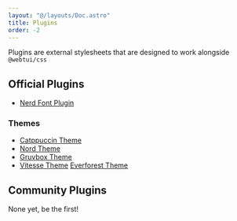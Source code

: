 ```yaml
---
layout: "@/layouts/Doc.astro"
title: Plugins
order: -2
---
```


Plugins are external stylesheets that are designed to work alongside `@webtui/css`

## Official Plugins

- [Nerd Font Plugin](/plugins/plugin-nf)

### Themes

- [Catppuccin Theme](/plugins/theme-catppuccin)
- [Nord Theme](/plugins/theme-nord)
- [Gruvbox Theme](/plugins/theme-gruvbox)
- [Vitesse Theme](/plugins/theme-vitesse)
  [Everforest Theme](/plugins/theme-everforest)

## Community Plugins

None yet, be the first!
